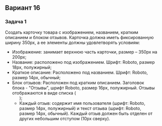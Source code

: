 ## Вариант 16
### Задача 1
Создать карточку товара с изображением, названием, кратким описанием и блоком отзывов. Карточка должна иметь фиксированную ширину 350px, а ее элементы должны удовлетворять условиям:
- Изображение: занимает верхнюю часть карточки, размер – 350px на 200px;
- Название: расположено под изображением. Шрифт: Roboto, размер 18px, полужирный;
- Краткое описание: Расположено под названием. Шрифт: Roboto, размер 14px, обычный;
- Блок отзывов: Расположен под кратким описанием. Заголовок блока - "Отзывы", шрифт Roboto, размер 16px, полужирный. Отзывы отображаются в виде списка (<ul>);
- Каждый отзыв: содержит имя пользователя (шрифт: Roboto, размер 14px, полужирный) и текст отзыва (шрифт: Roboto, размер 14px, обычный). Каждый отзыв должен быть отделен от других небольшим отступом (10px сверху).
